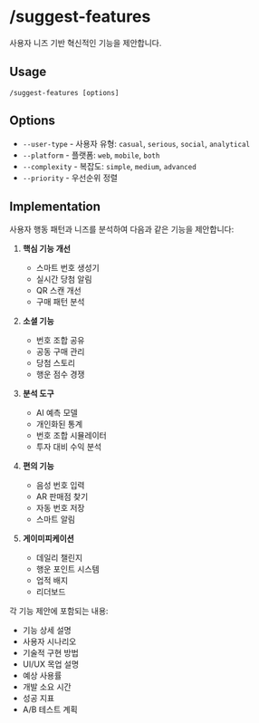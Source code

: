 # /suggest-features

사용자 니즈 기반 혁신적인 기능을 제안합니다.

## Usage
```
/suggest-features [options]
```

## Options
- `--user-type` - 사용자 유형: `casual`, `serious`, `social`, `analytical`
- `--platform` - 플랫폼: `web`, `mobile`, `both`
- `--complexity` - 복잡도: `simple`, `medium`, `advanced`
- `--priority` - 우선순위 정렬

## Implementation

사용자 행동 패턴과 니즈를 분석하여 다음과 같은 기능을 제안합니다:

1. **핵심 기능 개선**
   - 스마트 번호 생성기
   - 실시간 당첨 알림
   - QR 스캔 개선
   - 구매 패턴 분석

2. **소셜 기능**
   - 번호 조합 공유
   - 공동 구매 관리
   - 당첨 스토리
   - 행운 점수 경쟁

3. **분석 도구**
   - AI 예측 모델
   - 개인화된 통계
   - 번호 조합 시뮬레이터
   - 투자 대비 수익 분석

4. **편의 기능**
   - 음성 번호 입력
   - AR 판매점 찾기
   - 자동 번호 저장
   - 스마트 알림

5. **게이미피케이션**
   - 데일리 챌린지
   - 행운 포인트 시스템
   - 업적 배지
   - 리더보드

각 기능 제안에 포함되는 내용:
- 기능 상세 설명
- 사용자 시나리오
- 기술적 구현 방법
- UI/UX 목업 설명
- 예상 사용률
- 개발 소요 시간
- 성공 지표
- A/B 테스트 계획